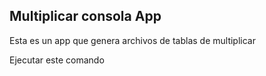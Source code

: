 ## Multiplicar consola App

Esta es un app que genera archivos de tablas de multiplicar

Ejecutar este comando

````npm install
````